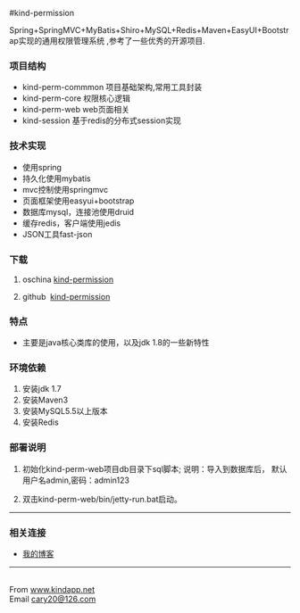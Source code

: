 #kind-permission
<div>
    <p>
        Spring+SpringMVC+MyBatis+Shiro+MySQL+Redis+Maven+EasyUI+Bootstrap实现的通用权限管理系统 ,参考了一些优秀的开源项目.
    </p>
</div>
<div>
    <h3>项目结构</h3>
    <ul>
        <li>kind-perm-commmon 项目基础架构,常用工具封装</li>
        <li>kind-perm-core    权限核心逻辑</li>
        <li>kind-perm-web     web页面相关</li>
        <li>kind-session      基于redis的分布式session实现</li>
    </ul>
</div>
<div>
    <h3>技术实现</h3>
    <ul>
        <li>使用spring</li>
        <li>持久化使用mybatis</li>
        <li>mvc控制使用springmvc</li>
        <li>页面框架使用easyui+bootstrap</li>
        <li>数据库mysql，连接池使用druid</li>
        <li>缓存redis，客户端使用jedis</li>
        <li>JSON工具fast-json</li>
    </ul>
</div>
<div>
    <h3>下载</h3>
    <ol>
        <li><p>oschina <a href="https://git.oschina.net/weiguo21/kind-permission.git">kind-permission</a></p></li>
        <li><p>github &nbsp;<a href="https://github.com/weiguo21/kind-permission.git">kind-permission</a></p></li>
    </ol>
</div>

<div>
    <h3>特点</h3>
    <ul>
        <li>主要是java核心类库的使用，以及jdk 1.8的一些新特性</li>
    </ul>
</div>

<div>
    <h3>环境依赖</h3>
    <ol>
        <li>安装jdk 1.7</li>
        <li>安装Maven3</li>
        <li>安装MySQL5.5以上版本</li>
        <li>安装Redis</li>
    </ol>
</div>

<div>
    <h3>部署说明</h3>
    <ol>
        <li>
            <p>初始化kind-perm-web项目db目录下sql脚本;
                说明：导入到数据库后，
                默认用户名admin,密码：admin123
            </p>
        </li>
        <li>双击kind-perm-web/bin/jetty-run.bat启动。</li>
    </ol>
</div>

<hr/>
<div>
    <h3>相关连接</h3>
    <ul>
        <li><a href="http://www.cnblogs.com/weiguo21">我的博客</a></li>
    </ul>
</div>

<hr/>
<div>
    <br/>
    From <a href="">www.kindapp.net</a>
    <br/>
    Email <a href="mailto:cary20@126.com">cary20@126.com</a>
</div>
